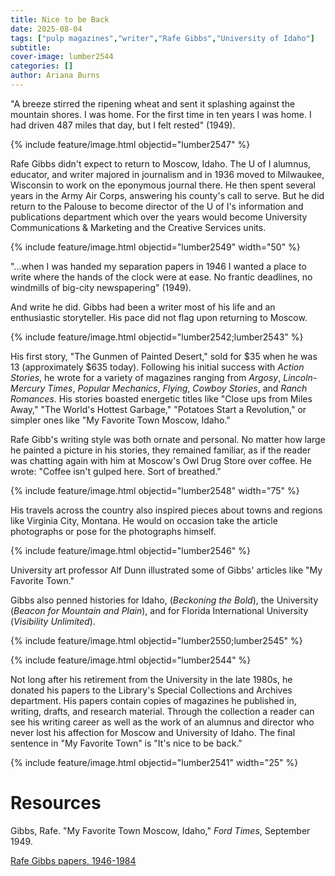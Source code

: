 ```yaml
---
title: Nice to be Back
date: 2025-08-04
tags: ["pulp magazines","writer","Rafe Gibbs","University of Idaho"]
subtitle: 
cover-image: lumber2544
categories: []
author: Ariana Burns
---
```


"A breeze stirred the ripening wheat and sent it splashing against the mountain shores. I was home. For the first time in ten years I was home. I had driven 487 miles that day, but I felt rested" (1949). 

{% include feature/image.html objectid="lumber2547" %}

Rafe Gibbs didn't expect to return to Moscow, Idaho. The U of I alumnus, educator, and writer majored in journalism and in 1936 moved to Milwaukee, Wisconsin to work on the eponymous journal there. He then spent several years in the Army Air Corps, answering his county's call to serve. But he did return to the Palouse to become director of the U of I's information and publications department which over the years would become University Communications & Marketing and the Creative Services units. 

{% include feature/image.html objectid="lumber2549" width="50" %}

"...when I was handed my separation papers in 1946 I wanted a place to write where the hands of the clock were at ease. No frantic deadlines, no windmills of big-city newspapering" (1949).

And write he did. Gibbs had been a writer most of his life and an enthusiastic storyteller. His pace did not flag upon returning to Moscow. 

{% include feature/image.html objectid="lumber2542;lumber2543" %}

His first story, "The Gunmen of Painted Desert," sold for $35 when he was 13 (approximately $635 today). Following his initial success with *Action Stories*, he wrote for a variety of magazines ranging from *Argosy*, *Lincoln-Mercury Times*, *Popular Mechanics*, *Flying*, *Cowboy Stories*, and *Ranch Romances*. His stories boasted energetic titles like "Close ups from Miles Away," "The World's Hottest Garbage," "Potatoes Start a Revolution," or simpler ones like "My Favorite Town Moscow, Idaho."

Rafe Gibb's writing style was both ornate and personal. No matter how large he painted a picture in his stories, they remained familiar, as if the reader was chatting again with him at Moscow's Owl Drug Store over coffee. He wrote: "Coffee isn't gulped here. Sort of breathed."

{% include feature/image.html objectid="lumber2548" width="75" %}

His travels across the country also inspired pieces about towns and regions like Virginia City, Montana. He would on occasion take the article photographs or pose for the photographs himself.

{% include feature/image.html objectid="lumber2546" %}

University art professor Alf Dunn illustrated some of Gibbs' articles like "My Favorite Town." 

Gibbs also penned histories for Idaho, (*Beckoning the Bold*), the University (*Beacon for Mountain and Plain*), and for Florida International University (*Visibility Unlimited*). 

{% include feature/image.html objectid="lumber2550;lumber2545" %}

{% include feature/image.html objectid="lumber2544" %}

Not long after his retirement from the University in the late 1980s, he donated his papers to the Library's Special Collections and Archives department. His papers contain copies of magazines he published in, writing, drafts, and research material. Through the collection a reader can see his writing career as well as the work of an alumnus and director who never lost his affection for Moscow and University of Idaho. The final sentence in "My Favorite Town" is "It's nice to be back."

{% include feature/image.html objectid="lumber2541" width="25" %}


# Resources

Gibbs, Rafe. "My Favorite Town Moscow, Idaho," *Ford Times*, September 1949.

[Rafe Gibbs papers, 1946-1984](https://archiveswest.orbiscascade.org/ark:80444/xv40363#id2)
